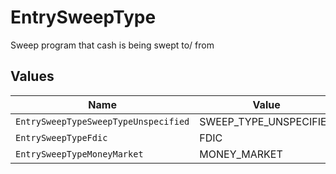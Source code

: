 # EntrySweepType

Sweep program that cash is being swept to/ from


## Values

| Name                                 | Value                                |
| ------------------------------------ | ------------------------------------ |
| `EntrySweepTypeSweepTypeUnspecified` | SWEEP_TYPE_UNSPECIFIED               |
| `EntrySweepTypeFdic`                 | FDIC                                 |
| `EntrySweepTypeMoneyMarket`          | MONEY_MARKET                         |